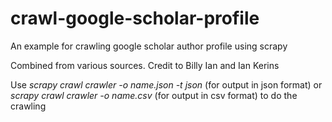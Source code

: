 # crawl-google-scholar-profile
An example for crawling google scholar author profile using scrapy

Combined from various sources. Credit to Billy Ian and Ian Kerins

Use _scrapy crawl crawler -o name.json -t json_ (for output in json format) or _scrapy crawl crawler -o name.csv_ (for output in csv format) to do the crawling
